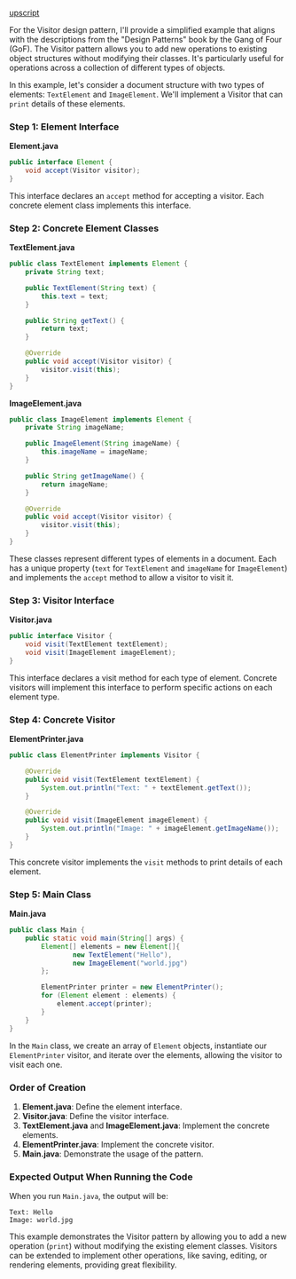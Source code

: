 [up](../README.md)[script]()

For the Visitor design pattern, I'll provide a simplified example that aligns with the descriptions from the "Design Patterns" book by the Gang of Four (GoF). The Visitor pattern allows you to add new operations to existing object structures without modifying their classes. It's particularly useful for operations across a collection of different types of objects.

In this example, let's consider a document structure with two types of elements: `TextElement` and `ImageElement`. We'll implement a Visitor that can `print` details of these elements.

### Step 1: Element Interface

**Element.java**
```java
public interface Element {
    void accept(Visitor visitor);
}
```
This interface declares an `accept` method for accepting a visitor. Each concrete element class implements this interface.

### Step 2: Concrete Element Classes

**TextElement.java**
```java
public class TextElement implements Element {
    private String text;

    public TextElement(String text) {
        this.text = text;
    }

    public String getText() {
        return text;
    }

    @Override
    public void accept(Visitor visitor) {
        visitor.visit(this);
    }
}
```

**ImageElement.java**
```java
public class ImageElement implements Element {
    private String imageName;

    public ImageElement(String imageName) {
        this.imageName = imageName;
    }

    public String getImageName() {
        return imageName;
    }

    @Override
    public void accept(Visitor visitor) {
        visitor.visit(this);
    }
}
```
These classes represent different types of elements in a document. Each has a unique property (`text` for `TextElement` and `imageName` for `ImageElement`) and implements the `accept` method to allow a visitor to visit it.

### Step 3: Visitor Interface

**Visitor.java**
```java
public interface Visitor {
    void visit(TextElement textElement);
    void visit(ImageElement imageElement);
}
```
This interface declares a visit method for each type of element. Concrete visitors will implement this interface to perform specific actions on each element type.

### Step 4: Concrete Visitor

**ElementPrinter.java**
```java
public class ElementPrinter implements Visitor {

    @Override
    public void visit(TextElement textElement) {
        System.out.println("Text: " + textElement.getText());
    }

    @Override
    public void visit(ImageElement imageElement) {
        System.out.println("Image: " + imageElement.getImageName());
    }
}
```
This concrete visitor implements the `visit` methods to print details of each element.

### Step 5: Main Class

**Main.java**
```java
public class Main {
    public static void main(String[] args) {
        Element[] elements = new Element[]{
                new TextElement("Hello"),
                new ImageElement("world.jpg")
        };

        ElementPrinter printer = new ElementPrinter();
        for (Element element : elements) {
            element.accept(printer);
        }
    }
}
```
In the `Main` class, we create an array of `Element` objects, instantiate our `ElementPrinter` visitor, and iterate over the elements, allowing the visitor to visit each one.

### Order of Creation
1. **Element.java**: Define the element interface.
2. **Visitor.java**: Define the visitor interface.
3. **TextElement.java** and **ImageElement.java**: Implement the concrete elements.
4. **ElementPrinter.java**: Implement the concrete visitor.
5. **Main.java**: Demonstrate the usage of the pattern.

### Expected Output When Running the Code
When you run `Main.java`, the output will be:
```
Text: Hello
Image: world.jpg
```

This example demonstrates the Visitor pattern by allowing you to add a new operation (`print`) without modifying the existing element classes. Visitors can be extended to implement other operations, like saving, editing, or rendering elements, providing great flexibility.
